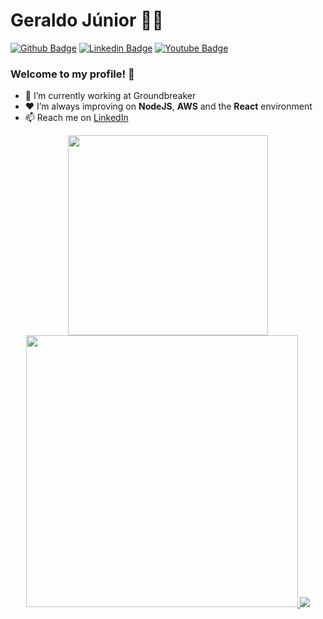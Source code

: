# Geraldo Júnior 👨‍💻

[![Github Badge](https://img.shields.io/badge/-Github-000?style=flat-square&logo=Github&logoColor=white&link=https://github.com/gerjunior)](https://github.com/gerjunior) [![Linkedin Badge](https://img.shields.io/badge/-LinkedIn-blue?style=flat-square&logo=Linkedin&logoColor=white&link=https://www.linkedin.com/in/gerjunior/)](https://www.linkedin.com/in/gerjunior/) [![Youtube Badge](https://img.shields.io/youtube/views/1WVcZg9BWSM?label=Youtube&style=social)](https://www.youtube.com/watch?v=1WVcZg9BWSM)

### Welcome to my profile! 👋

- 👤 I’m currently working at Groundbreaker 
- ❤ I’m always improving on **NodeJS**, **AWS** and the **React** environment
- 📫 Reach me on [LinkedIn](https://www.linkedin.com/in/gerjunior/)


<p align="center">
  <a href="https://github.com/anuraghazra/github-readme-stats">
    <img
      width="320"
      src="https://github-readme-stats.vercel.app/api/top-langs/?username=gerjunior&theme=dracula&custom_title=gerjunior's%20top%20langs"
    />
  </a>
  
  <a href="https://github.com/anuraghazra/github-readme-stats">
    <img
      width="435"
      src="https://github-readme-stats.vercel.app/api/wakatime?username=Gerjunior&theme=dracula&custom_title=gerjunior's%20week%20status"
    />
  </a>
  
  <a href="https://github.com/anuraghazra/github-readme-stats">
    <img
      src="https://github-readme-stats.vercel.app/api?username=gerjunior&count_private=true&show_icons=true&custom_title=gerjunior's%20Github%20status&hide=issues&count_private=true&theme=dracula"
    />
  </a>
</p>




